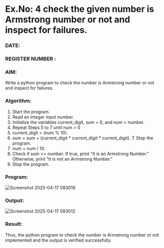 # Ex.No: 4 check the given number is Armstrong number or not and inspect for failures.
### DATE:                                                                            
### REGISTER NUMBER : 
### AIM: 
Write a python program to check the number is Armstrong number or not and inspect for failures.

### Algorithm:
1.  Start the program.
2.	Read an integer input number.
3.	Initialize the variables current_digit, sum = 0, and num = number.
4.	Repeat Steps 5 to 7 until num > 0
5.	current_digit = (num % 10).
6.	sum = sum + (current_digit * current_digit * current_digit). 7. Stop the program.
7.	num = num / 10.
8.	Check if sum == number. If true, print "It is an Armstrong Number." Otherwise, print "It is not an Armstrong Number."
9.	Stop the program.

### Program:



![Screenshot 2025-04-17 093019](https://github.com/user-attachments/assets/16b2148b-2009-4e17-99fe-3614b7ee20b9)











### Output:



![Screenshot 2025-04-17 093012](https://github.com/user-attachments/assets/15cec278-9608-4859-92e6-fb772917b07e)




### Result:
Thus, the python program to check the number is Armstrong number or not implemented and the output is verified successfully.



